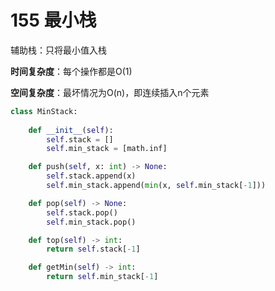 # 155 最小栈

辅助栈：只将最小值入栈

**时间复杂度**：每个操作都是O(1)

**空间复杂度**：最坏情况为O(n)，即连续插入n个元素

```python
class MinStack:
    
    def __init__(self):
        self.stack = []
        self.min_stack = [math.inf]

    def push(self, x: int) -> None:
        self.stack.append(x)
        self.min_stack.append(min(x, self.min_stack[-1]))

    def pop(self) -> None:
        self.stack.pop()
        self.min_stack.pop()

    def top(self) -> int:
        return self.stack[-1]

    def getMin(self) -> int:
        return self.min_stack[-1]
```

